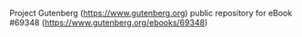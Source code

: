 Project Gutenberg (https://www.gutenberg.org) public repository for
eBook #69348 (https://www.gutenberg.org/ebooks/69348)
